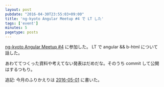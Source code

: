 ```yaml
---
layout: post
pubdate: "2016-04-30T23:55:03+09:00"
title: 'ng-kyoto Angular Meetup #4 で LT した'
tags: ['event']
minutes: 5
pagetype: posts
---
```

[ng-kyoto Angular Meetup #4](http://ng-kyoto.connpass.com/event/29679/) に参加した。 LT で angular && b-html について話した。

あわててつくった資料や考えてない発表はだめだな。そのうち commit して公開はするつもり。

追記: 今月のふりかえりは [2016-05-01][] に書いた。

[2016-05-01]: http://blog.bouzuya.net/2016/05/01/
